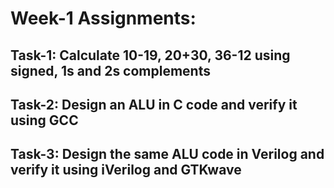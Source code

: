 # Week-1 Assignments:
## Task-1: Calculate 10-19, 20+30, 36-12 using signed, 1s and 2s complements
## Task-2: Design an ALU in C code and verify it using GCC
## Task-3: Design the same ALU code in Verilog and verify it using iVerilog and GTKwave
